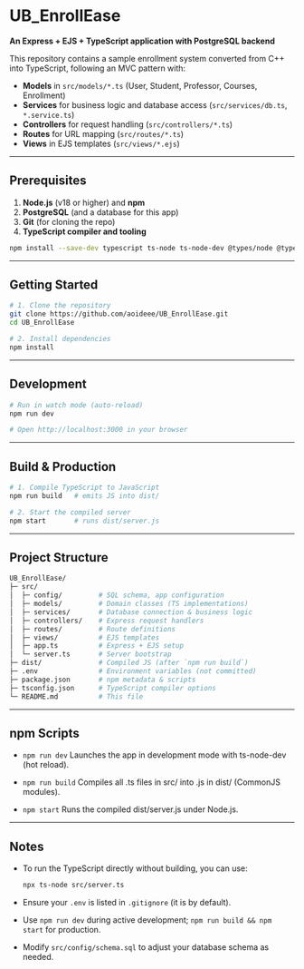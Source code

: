 # UB_EnrollEase

**An Express + EJS + TypeScript application with PostgreSQL backend**

This repository contains a sample enrollment system converted from C++ into TypeScript, following an MVC pattern with:

- **Models** in `src/models/*.ts` (User, Student, Professor, Courses, Enrollment)
- **Services** for business logic and database access (`src/services/db.ts`, `*.service.ts`)
- **Controllers** for request handling (`src/controllers/*.ts`)
- **Routes** for URL mapping (`src/routes/*.ts`)
- **Views** in EJS templates (`src/views/*.ejs`)

---

## Prerequisites

1. **Node.js** (v18 or higher) and **npm**
2. **PostgreSQL** (and a database for this app)
3. **Git** (for cloning the repo)
4. **TypeScript compiler and tooling**
``` bash
npm install --save-dev typescript ts-node ts-node-dev @types/node @types/express @types/ejs
```

---

## Getting Started

```bash
# 1. Clone the repository
git clone https://github.com/aoideee/UB_EnrollEase.git
cd UB_EnrollEase

# 2. Install dependencies
npm install
```
---

## Development
```bash
# Run in watch mode (auto-reload)
npm run dev

# Open http://localhost:3000 in your browser

```

---

## Build & Production
```bash 
# 1. Compile TypeScript to JavaScript
npm run build   # emits JS into dist/

# 2. Start the compiled server
npm start       # runs dist/server.js

```

---

## Project Structure
```bash 
UB_EnrollEase/
├─ src/
│  ├─ config/         # SQL schema, app configuration
│  ├─ models/         # Domain classes (TS implementations)
│  ├─ services/       # Database connection & business logic
│  ├─ controllers/    # Express request handlers
│  ├─ routes/         # Route definitions
│  ├─ views/          # EJS templates
│  ├─ app.ts          # Express + EJS setup
│  └─ server.ts       # Server bootstrap
├─ dist/              # Compiled JS (after `npm run build`)
├─ .env               # Environment variables (not committed)
├─ package.json       # npm metadata & scripts
├─ tsconfig.json      # TypeScript compiler options
└─ README.md          # This file

```

---

## npm Scripts
- ```npm run dev```
Launches the app in development mode with ts-node-dev (hot reload).

- ```npm run build```
Compiles all .ts files in src/ into .js in dist/ (CommonJS modules).

- ```npm start```
Runs the compiled dist/server.js under Node.js.

---

## Notes
- To run the TypeScript directly without building, you can use:

  ```bash
  npx ts-node src/server.ts
  ```
- Ensure your ```.env``` is listed in ```.gitignore``` (it is by default).
- Use ```npm run dev``` during active development; ```npm run build && npm start``` for production.
- Modify ```src/config/schema.sql``` to adjust your database schema as needed.
